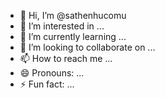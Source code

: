- 👋 Hi, I’m @sathenhucomu
- 👀 I’m interested in ...
- 🌱 I’m currently learning ...
- 💞️ I’m looking to collaborate on ...
- 📫 How to reach me ...
- 😄 Pronouns: ...
- ⚡ Fun fact: ...

<!---
sathenhucomu/sathenhucomu is a ✨ special ✨ repository because its `README.md` (this file) appears on your GitHub profile.
You can click the Preview link to take a look at your changes.
--->
